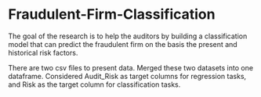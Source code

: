 # Fraudulent-Firm-Classification
The goal of the research is to help the auditors by building a classification model that can predict the fraudulent firm on the basis the present and historical risk factors.

There are two csv files to present data. Merged these two datasets into one dataframe. Considered Audit_Risk as target columns for regression tasks, and Risk as the target column for classification tasks.
